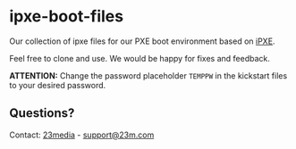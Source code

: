 # ipxe-boot-files

Our collection of ipxe files for our PXE boot environment based on [iPXE](https://ipxe.org/).

Feel free to clone and use. We would be happy for fixes and feedback.

**ATTENTION:** Change the password placeholder `TEMPPW` in the kickstart files to your desired password.

## Questions?
Contact: [23media](https:/23m.com) - support@23m.com
